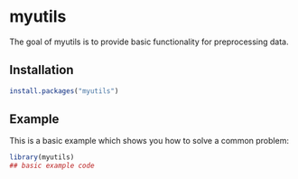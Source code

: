 
# myutils

<!-- badges: start -->
<!-- badges: end -->

The goal of myutils is to provide basic functionality for preprocessing data.

## Installation


``` r
install.packages("myutils")
```

## Example

This is a basic example which shows you how to solve a common problem:

``` r
library(myutils)
## basic example code
```

